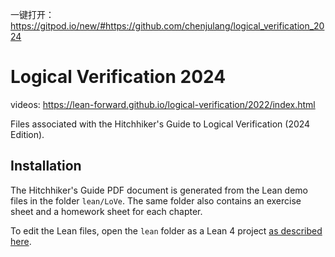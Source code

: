 一键打开：https://gitpod.io/new/#https://github.com/chenjulang/logical_verification_2024

# Logical Verification 2024

videos:
https://lean-forward.github.io/logical-verification/2022/index.html

Files associated with the Hitchhiker's Guide to Logical Verification (2024 Edition).


## Installation

The Hitchhiker's Guide PDF document is generated from the Lean demo files in
the folder `lean/LoVe`. The same folder also contains an exercise sheet and a
homework sheet for each chapter.

To edit the Lean files, open the `lean` folder as a Lean 4 project [as described
here](https://leanprover-community.github.io/install/project.html#working-on-an-existing-project).

